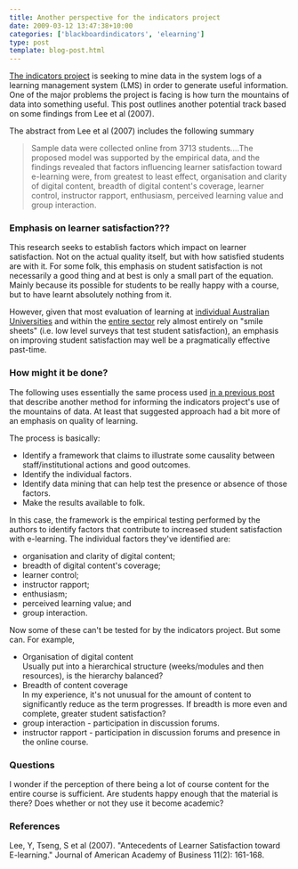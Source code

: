 ```yaml
---
title: Another perspective for the indicators project
date: 2009-03-12 13:47:38+10:00
categories: ['blackboardindicators', 'elearning']
type: post
template: blog-post.html
---
```

[The indicators project](http://beerc.wordpress.com/2008/12/21/more-on-the-indicators/) is seeking to mine data in the system logs of a learning management system (LMS) in order to generate useful information. One of the major problems the project is facing is how turn the mountains of data into something useful. This post outlines another potential track based on some findings from Lee et al (2007).

The abstract from Lee et al (2007) includes the following summary

> Sample data were collected online from 3713 students....The proposed model was supported by the empirical data, and the findings revealed that factors influencing learner satisfaction toward e-learning were, from greatest to least effect, organisation and clarity of digital content, breadth of digital content's coverage, learner control, instructor rapport, enthusiasm, perceived learning value and group interaction.

### Emphasis on learner satisfaction???

This research seeks to establish factors which impact on learner satisfaction. Not on the actual quality itself, but with how satisfied students are with it. For some folk, this emphasis on student satisfaction is not necessarily a good thing and at best is only a small part of the equation. Mainly because its possible for students to be really happy with a course, but to have learnt absolutely nothing from it.

However, given that most evaluation of learning at [individual Australian Universities](/blog2/2009/01/25/somethings-that-are-broken-with-evaluation-of-university-teaching/) and within the [entire sector](/blog2/2009/02/13/the-emperor-has-no-clothes-why-is-the-learning-and-teaching-peformance-fund-naked/) rely almost entirely on "smile sheets" (i.e. low level surveys that test student satisfaction), an emphasis on improving student satisfaction may well be a pragmatically effective past-time.

### How might it be done?

The following uses essentially the same process used [in a previous post](/blog2/2009/03/01/another-spectrum-for-using-indicators-to-place-course-websites/) that describe another method for informing the indicators project's use of the mountains of data. At least that suggested approach had a bit more of an emphasis on quality of learning.

The process is basically:

- Identify a framework that claims to illustrate some causality between staff/institutional actions and good outcomes.
- Identify the individual factors.
- Identify data mining that can help test the presence or absence of those factors.
- Make the results available to folk.

In this case, the framework is the empirical testing performed by the authors to identify factors that contribute to increased student satisfaction with e-learning. The individual factors they've identified are:

- organisation and clarity of digital content;
- breadth of digital content's coverage;
- learner control;
- instructor rapport;
- enthusiasm;
- perceived learning value; and
- group interaction.

Now some of these can't be tested for by the indicators project. But some can. For example,

- Organisation of digital content  
    Usually put into a hierarchical structure (weeks/modules and then resources), is the hierarchy balanced?
- Breadth of content coverage  
    In my experience, it's not unusual for the amount of content to significantly reduce as the term progresses. If breadth is more even and complete, greater student satisfaction?
- group interaction - participation in discussion forums.
- instructor rapport - participation in discussion forums and presence in the online course.

### Questions

I wonder if the perception of there being a lot of course content for the entire course is sufficient. Are students happy enough that the material is there? Does whether or not they use it become academic?

### References

Lee, Y, Tseng, S et al (2007). "Antecedents of Learner Satisfaction toward E-learning." Journal of American Academy of Business 11(2): 161-168.